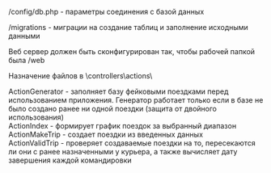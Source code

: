 <p>/config/db.php - параметры соединения с базой данных
<p>/migrations - миграции на создание таблиц и заполнение исходными данными

<p>Веб сервер должен быть сконфигурирован так, чтобы рабочей папкой была /web<br/>
<p>Назначение файлов в \controllers\actions\
<p>
ActionGenerator - заполняет базу фейковыми поездками перед использованием приложения. Генератор работает только если в базе не было создано ранее ни одной поездки (защита от двойного использования)<br/>
ActionIndex - формирует график поездок за выбранный диапазон<br/>
ActionMakeTrip - создает поездки из введенных данных<br/>
ActionValidTrip - проверяет создаваемые поездки на то, пересекаются ли они с ранее назначенными у курьера, а также вычисляет дату завершения каждой командировки<br/>